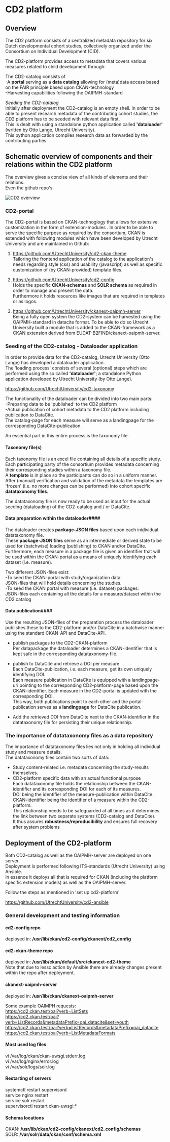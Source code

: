 # CD2 platform

## Overview
The CD2 platform consists of a centralized metadata repository for six Dutch developmental cohort studies, collectively organized under the Consortium on Individual Development (CID).  

The CD2-platform provides access to metadata that covers various measures related to child development through:  

The CD2-catalog consists of  
-A **portal** serving as a **data catalog** allowing for (meta)data access based on the FAIR principle based upon CKAN-technology  
-Harvesting capabilities following the OAIPMH-standard

*Seeding the CD2-catalog*  
Initially after deployment the CD2-catalog is an empty shell.
In order to be able to present research metadata of the contributing cohort studies, the CD2 platform has to be seeded with relevant data first.  
This is dealt with using a standalone python application called **'dataloader'** (written by Otto Lange, Utrecht University).  
This python application compiles research data as forwarded by the contributing parties.

## Schematic overview of components and their relations within the CD2 platform
The overview gives a concise view of all kinds of elements and their relations.  
Even the github repo's.

<img src="overview-cd2.png" alt="CD2 overview">



### CD2-portal
The CD2-portal is based on CKAN-technoglogy that allows for extensive customization in the form of extension-modules .
In order to be able to serve the specific purpose as required by the consortium, CKAN is extended with following modules which have been developed by Utrecht University and are maintained in Github:  



1. https://github.com/UtrechtUniversity/cd2-ckan-theme  
Tailoring the frontend application of the catalog to the application's needs regarding style (css) and usability (javascript) as well as specific customization of (by CKAN-provided) template files.

2. https://github.com/UtrechtUniversity/cd2-config  
Holds the specific **CKAN-schemas** and **SOLR schema** as required in order to manage and present the data.  
 Furthermore it holds resources like images that are required in templates or as logos.

3. https://github.com/UtrechtUniversity/ckanext-oaipmh-server  
Being a fully open system the CD2-system can be harvested using the OAIPMH-standard in datacite format.
To be able to do so Utrecht University built a module that is added to the CKAN-framework as a CKAN extension derived from EUDAT-B2FIND/ckanext-oaipmh-server.


### Seeding of the CD2-catalog - Dataloader application
In order to provide data for the CD2-catalog, Utrecht University (Otto Lange) has developed a dataloader application.  
The 'loading process' consists of several (optional) steps which are performed using the so called  **'dataloader'**; a standalone Python application developed by Utrecht University (by Otto Lange).  

https://github.com/UtrechtUniversity/cd2-taxonomy

The functionality of the dataloader can be divided into two main parts:  
-Preparing data to be 'published' to the CD2 platform  
-Actual publication of cohort metadata to the CD2 platform including publication to DataCite.  
The catalog-page for each measure will serve as a landingpage for the corresponding DataCite-publication.

An essential part in this entire process is the taxonomy file.

#### Taxonomy file(s)
Each taxonomy file is an excel file containing all details of a specific study.  
Each participating party of the consortium provides metadata concerning their corresponding studies within a taxonomy file.  
A **template** is in place so the participants can do so in a uniform manner.  
After (manual) verification and validation of the metadata the templates are 'frozen' (i.e. no more changes can be performed) into cohort specific **datataxonomy files**.  

The datataxonomy file is now ready to be used as input for the actual seeding (dataloading) of the CD2-catalog and / or DataCite.


#### Data preparation within the dataloader####  
The dataloader creates **package-JSON files** based upon each inidividual datataxonomy file.  
These **package-JSON files** serve as an intermediate or derived state to be used for (batchwise) loading (publishing) to CKAN and/or DataCite.  
Furthermore, each measure in a package file is given an identifier that will be used within the CKAN-portal as a means of uniquely identifying each dataset (i.e. measure).  

Two different JSON-files exist:  
-To seed the CKAN-portal with study/organization data:  
JSON-files that will hold details concerning the studies.   
-To seed the CKAN portal with measure (i.e. dataset) packages:  
JSON-files each containing all the details for a measure/dataset within the CD2 catalog


#### Data publication####  
Use the resulting JSON-files of the preparation process the dataloader publishes these to the CD2-platform and/or DataCite in a batchwise manner using the standard CKAN-API and DataCite-API.  

- publish packages to the CD2-CKAN-platform  
Per datapackage the dataloader determines a CKAN-identifier that is kept safe in the corresponding datataxonomy-file.

- publish to DataCite and retrieve a DOI per measure  
Each DataCite-publication, i.e. each measure, get its own uniquely identifying DOI.  
Each measure publication in DataCite is equipped with a landingpage-uri pointing to the corresponding CD2-platform-page based upon the CKAN-identifier.
Each measure in the CD2-portal is updated with the corresponding DOI.  
This way, both publications point to each other and the portal-publication serves as a **landingpage** for DataCite publication.

- Add the retrieved DOI from DataCite next to the CKAN-identifier in the datataxonomy file for persisting their unique relationship.



### The importance of datataxonomy files as a data repository ###
The importance of datataxonomy files lies not only in holding all individual study and measure details.  
The datataxonomy files contain two sorts of data:

- Study content-related i.e. metadata concerning the study-results themselves.  
- CD2-platform specific data with an actual functional purpose  
Each datataxonomy file holds the relationship between the CKAN-identifier and its corresponding DOI for each of its measures.  
DOI being the identifier of the measure-publication within DataCite.  
CKAN-identifier being the identifier of a measure within the CD2-platform.  
This relationship needs to be safeguarded at all times as it determines the link between two separate systems (CD2-catalog and DataCite).  
It thus assures **robustness/reproducibility** and ensures full recovery after system problems


## Deployment of the CD2-platform
Both CD2-catalog as well as the OAIPMH-server are deployed on one server.  
Deployment is performed following ITS-standards (Utrecht University) using Ansible.  
In essence it deploys all that is required for CKAN (including the platform specific extension models) as well as the OAIPMH-server.  

Follow the steps as mentioned in 'set up cd2-platform'

https://github.com/UtrechtUniversity/cd2-ansible


### General development and testing information
#### cd2-config repo ####
deployed in: **/usr/lib/ckan/cd2-config/ckanext/cd2_config**


#### cd2-ckan-theme repo ####
deployed in: **/usr/lib/ckan/default/src/ckanext-cd2-theme**  
Note that due to lessc action by Ansible there are already changes present within the repo after deployment.


#### ckanext-oaipmh-server ####
deployed in: **/usr/lib/ckan/ckanext-oaipmh-server**

Some example OAIMPH requests:   
https://cd2.ckan.test/oai?verb=ListSets  
https://cd2.ckan.test/oai?verb=ListRecords&metadataPrefix=oai_datacite&set=youth  
https://cd2.ckan.test/oai?verb=ListRecords&metadataPrefix=oai_datacite  
https://cd2.ckan.test/oai?verb=ListMetadataFormats  

#### Most used log files ####

vi /var/log/ckan/ckan-uwsgi.stderr.log  
vi /var/log/nginx/error.log  
vi /var/solr/logs/solr.log


#### Restarting of servers ####
systemctl restart supervisord  
service nginx restart  
service solr restart  
supervisorctl restart ckan-uwsgi:*  

#### Schema locations ####
CKAN: **/usr/lib/ckan/cd2-config/ckanext/cd2_config/schemas**  
SOLR: **/var/solr/data/ckan/conf/schema.xml**
